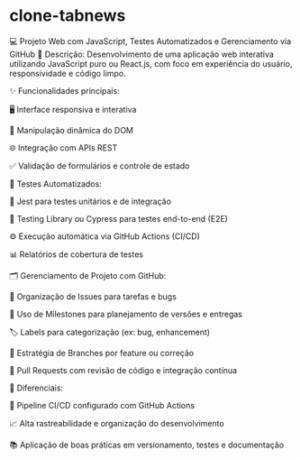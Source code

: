 # clone-tabnews

💻 Projeto Web com JavaScript, Testes Automatizados e Gerenciamento via GitHub
📌 Descrição:
Desenvolvimento de uma aplicação web interativa utilizando JavaScript puro ou React.js, com foco em experiência do usuário, responsividade e código limpo.

✨ Funcionalidades principais:

🖥️ Interface responsiva e interativa

🔄 Manipulação dinâmica do DOM

🌐 Integração com APIs REST

✅ Validação de formulários e controle de estado

🧪 Testes Automatizados:

🧩 Jest para testes unitários e de integração

🧪 Testing Library ou Cypress para testes end-to-end (E2E)

⚙️ Execução automática via GitHub Actions (CI/CD)

📊 Relatórios de cobertura de testes

🗂️ Gerenciamento de Projeto com GitHub:

📝 Organização de Issues para tarefas e bugs

🎯 Uso de Milestones para planejamento de versões e entregas

🏷️ Labels para categorização (ex: bug, enhancement)

🌿 Estratégia de Branches por feature ou correção

🔀 Pull Requests com revisão de código e integração contínua

🚀 Diferenciais:

🔄 Pipeline CI/CD configurado com GitHub Actions

📈 Alta rastreabilidade e organização do desenvolvimento

📚 Aplicação de boas práticas em versionamento, testes e documentação


